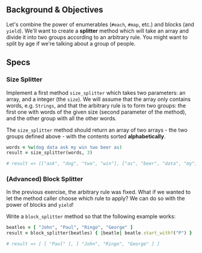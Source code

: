 ## Background & Objectives

Let's combine the power of enumerables (`#each`, `#map`, etc.) and blocks (and `yield`). We'll want to create a **splitter** method which will take an array and divide it into two groups according to an arbitrary rule. You might want to split by age if we're talking about a group of people.

## Specs

### Size Splitter

Implement a first method `size_splitter` which takes two parameters: an array, and a integer (the `size`). We will assume that the array only contains words, e.g. `Strings`, and that the arbitrary rule is to form two groups: the first one with words of the given size (second parameter of the method), and the other group with all the other words.

The `size_splitter` method should return an array of two arrays - the two groups defined above - with the contents sorted **alphabetically**.

```ruby
words = %w(dog data ask my win two beer as)
result = size_splitter(words, 3)

# result => [["ask", "dog", "two", "win"], ["as", "beer", "data", "my"]]
```

### (Advanced) Block Splitter

In the previous exercise, the arbitrary rule was fixed. What if we wanted to let the method caller choose which rule to apply? We can do so with the power of blocks and `yield`!

Write a `block_splitter` method so that the following example works:

```ruby
beatles = [ "John", "Paul", "Ringo", "George" ]
result = block_splitter(beatles) { |beatle| beatle.start_with?("P") }

# result => [ [ "Paul" ], [ "John", "Ringo", "George" ] ]
```
